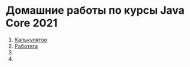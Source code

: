 # Домашние работы по курсы Java Core 2021

1. [Калькулятор](https://github.com/dilav1941/HomeWork_JavaCore/tree/master/Calculator/src/com/company)
2. [Работяга](/https://github.com/dilav1941/HomeWork_JavaCore/tree/master/Worker/src/com/company)
3.
4.

